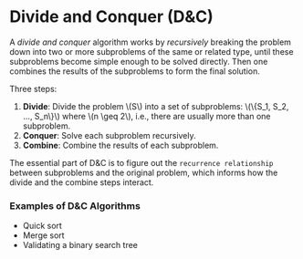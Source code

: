 # Divide and Conquer (D&C)

A *divide and conquer* algorithm works by _recursively_ breaking the problem
down into two or more subproblems of the same or related type, until these
subproblems become simple enough to be solved directly.  Then one combines the
results of the subproblems to form the final solution.

Three steps:
1.  **Divide**:  Divide the problem \\(S\\) into a set of subproblems:
    \\(\\{S_1, S_2, ..., S_n\\}\\) where \\(n \geq 2\\), i.e., there are usually more
    than one subproblem.
1.  **Conquer**:  Solve each subproblem recursively.
1.  **Combine**:  Combine the results of each subproblem.

The essential part of D&C is to figure out the `recurrence relationship`
between subproblems and the original problem, which informs how the divide and
the combine steps interact.

### Examples of D&C Algorithms
* Quick sort
* Merge sort
* Validating a binary search tree
